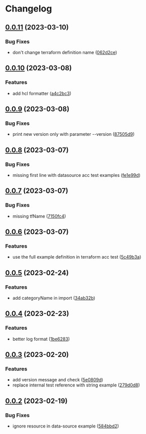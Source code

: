 # Changelog

## [0.0.11](https://github.com/FrangipaneTeam/tf-doc-extractor/compare/v0.0.10...v0.0.11) (2023-03-10)


### Bug Fixes

* don't change terraform definition name ([062d2ce](https://github.com/FrangipaneTeam/tf-doc-extractor/commit/062d2ce761a1197ad7aaa92466b26f5ed6dac64d))

## [0.0.10](https://github.com/FrangipaneTeam/tf-doc-extractor/compare/v0.0.9...v0.0.10) (2023-03-08)


### Features

* add hcl formatter ([a4c2bc3](https://github.com/FrangipaneTeam/tf-doc-extractor/commit/a4c2bc3ad3a8fbe6c9b96e7b691e8b012c08719e))

## [0.0.9](https://github.com/FrangipaneTeam/tf-doc-extractor/compare/v0.0.8...v0.0.9) (2023-03-08)


### Bug Fixes

* print new version only with parameter --version ([87505d9](https://github.com/FrangipaneTeam/tf-doc-extractor/commit/87505d9c13f6f9eae9962b1cd6c66f08e7aaec3f))

## [0.0.8](https://github.com/FrangipaneTeam/tf-doc-extractor/compare/v0.0.7...v0.0.8) (2023-03-07)


### Bug Fixes

* missing first line with datasource acc test examples ([fe1e99d](https://github.com/FrangipaneTeam/tf-doc-extractor/commit/fe1e99dd758f52b968e97b426843eef8b4ddb17c))

## [0.0.7](https://github.com/FrangipaneTeam/tf-doc-extractor/compare/v0.0.6...v0.0.7) (2023-03-07)


### Bug Fixes

* missing tfName ([7150fc4](https://github.com/FrangipaneTeam/tf-doc-extractor/commit/7150fc45e9085381a77ac7d03490134d8e799f0c))

## [0.0.6](https://github.com/FrangipaneTeam/tf-doc-extractor/compare/v0.0.5...v0.0.6) (2023-03-07)


### Features

* use the full example definition in terraform acc test ([5c49b3a](https://github.com/FrangipaneTeam/tf-doc-extractor/commit/5c49b3a8f6152bad7dcdbf5162da90dcd88f41e3))

## [0.0.5](https://github.com/FrangipaneTeam/tf-doc-extractor/compare/v0.0.4...v0.0.5) (2023-02-24)


### Features

* add categoryName in import ([34ab32b](https://github.com/FrangipaneTeam/tf-doc-extractor/commit/34ab32b771ec03d6c594596330071f7be7fba62c))

## [0.0.4](https://github.com/FrangipaneTeam/tf-doc-extractor/compare/v0.0.3...v0.0.4) (2023-02-23)


### Features

* better log format ([1be6283](https://github.com/FrangipaneTeam/tf-doc-extractor/commit/1be6283d11edcba6f781e9d2c5268f633ed23a8b))

## [0.0.3](https://github.com/FrangipaneTeam/tf-doc-extractor/compare/v0.0.2...v0.0.3) (2023-02-20)


### Features

* add version message and check ([5e0809d](https://github.com/FrangipaneTeam/tf-doc-extractor/commit/5e0809d516f57306f93539d0f5a61464b91de2db))
* replace internal test reference with string example ([279d0d8](https://github.com/FrangipaneTeam/tf-doc-extractor/commit/279d0d80a36c6391cb15dfd4274ccd553a151e22))

## [0.0.2](https://github.com/FrangipaneTeam/tf-doc-extractor/compare/v0.0.1...v0.0.2) (2023-02-19)


### Bug Fixes

* ignore resource in data-source example ([584bbd2](https://github.com/FrangipaneTeam/tf-doc-extractor/commit/584bbd29a10bd59e2ec5a5182545a0f5363e674e))
